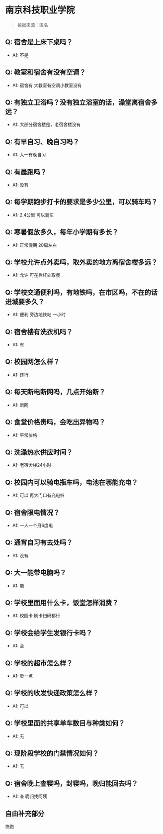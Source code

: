 # 南京科技职业学院

> 数据来源：匿名

## Q: 宿舍是上床下桌吗？

- A1: 不是

## Q: 教室和宿舍有没有空调？

- A1: 宿舍有 大教室有空调小教室没有

## Q: 有独立卫浴吗？没有独立浴室的话，澡堂离宿舍多远？

- A1: 大部分宿舍楼是，老宿舍楼没有

## Q: 有早自习、晚自习吗？

- A1: 大一有晚自习

## Q: 有晨跑吗？

- A1: 没有

## Q: 每学期跑步打卡的要求是多少公里，可以骑车吗？

- A1: 2.4公里 可以骑车

## Q: 寒暑假放多久，每年小学期有多长？

- A1: 正常假期 20周左右

## Q: 学校允许点外卖吗，取外卖的地方离宿舍楼多远？

- A1: 允许 可在栏杆处取餐

## Q: 学校交通便利吗，有地铁吗，在市区吗，不在的话进城要多久？

- A1: 便利 旁边地铁站 一小时

## Q: 宿舍楼有洗衣机吗？

- A1: 有

## Q: 校园网怎么样？

- A1: 还行

## Q: 每天断电断网吗，几点开始断？

- A1: 断网

## Q: 食堂价格贵吗，会吃出异物吗？

- A1: 平常价格

## Q: 洗澡热水供应时间？

- A1: 老宿舍楼24小时

## Q: 校园内可以骑电瓶车吗，电池在哪能充电？

- A1: 可以 再大门口有充电桩

## Q: 宿舍限电情况？

- A1: 一人一个月6度电

## Q: 通宵自习有去处吗？

- A1: 没有

## Q: 大一能带电脑吗？

- A1: 能

## Q: 学校里面用什么卡，饭堂怎样消费？

- A1: 校园卡 刷卡扫码都行

## Q: 学校会给学生发银行卡吗？

- A1: 会

## Q: 学校的超市怎么样？

- A1: 贵一点

## Q: 学校的收发快递政策怎么样？

- A1: 可以

## Q: 学校里面的共享单车数目与种类如何？

- A1: 无

## Q: 现阶段学校的门禁情况如何？

- A1: 无

## Q: 宿舍晚上查寝吗，封寝吗，晚归能回去吗？

- A1: 查 晚归找阿姨

## 自由补充部分

快跑